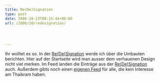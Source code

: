 ```yaml
---
title: Re(De)Signation
type: post
date: 2006-10-23T08:15:44+00:00
url: /2006/10/redesignation/




---
```

Ihr wolltet es so. In der [Re(De)Signation][1] werde ich über die Umbauten berichten. Hier auf der Startseite wird man ausser dem verhauenen Design nicht viel merken. Im Feed landen die Einträge aus der [Re(De)Signation][1] auch. Außerdem gibts noch einen [eigenen Feed][2] für alle, die kein Interesse am Thaikram haben.

 [1]: /redesignation
 [2]: http://die.schreiBBloga.de/atom/?section=redesignation
